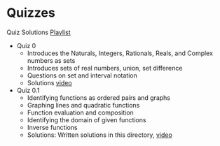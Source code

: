 # Quizzes

Quiz Solutions [Playlist](https://youtube.com/playlist?list=PLxooDkHFi8M1nRgeGjYzXrmMii6r5fXQT)

- Quiz 0 
  - Introduces the Naturals, Integers, Rationals, Reals, and Complex numbers as sets
  - Introduces sets of real numbers, union, set difference
  - Questions on set and interval notation
  - Solutions [video](https://youtu.be/aggw-FLA0jo)
- Quiz 0.1
  - Identifying functions as ordered pairs and graphs
  - Graphing lines and quadratic functions
  - Function evaluation and composition
  - Identifying the domain of given functions
  - Inverse functions 
  - Solutions: Written solutions in this directory, [video](https://youtu.be/SV-uFis1LSY)
